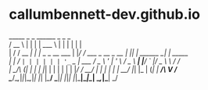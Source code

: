 # callumbennett-dev.github.io

 _____       _ _                ______                       _   _             _            <br/>
/  __ \     | | |               | ___ \                     | | | |           | |           <br/>
| /  \/ __ _| | |_   _ _ __ ___ | |_/ / ___ _ __  _ __   ___| |_| |_ ______ __| | _____   __<br/>
| |    / _` | | | | | | '_ ` _ \| ___ \/ _ \ '_ \| '_ \ / _ \ __| __|______/ _` |/ _ \ \ / /<br/>
| \__/\ (_| | | | |_| | | | | | | |_/ /  __/ | | | | | |  __/ |_| |_      | (_| |  __/\ V / <br/>
 \____/\__,_|_|_|\__,_|_| |_| |_\____/ \___|_| |_|_| |_|\___|\__|\__|      \__,_|\___| \_/  <br/>                                                                                                                          
